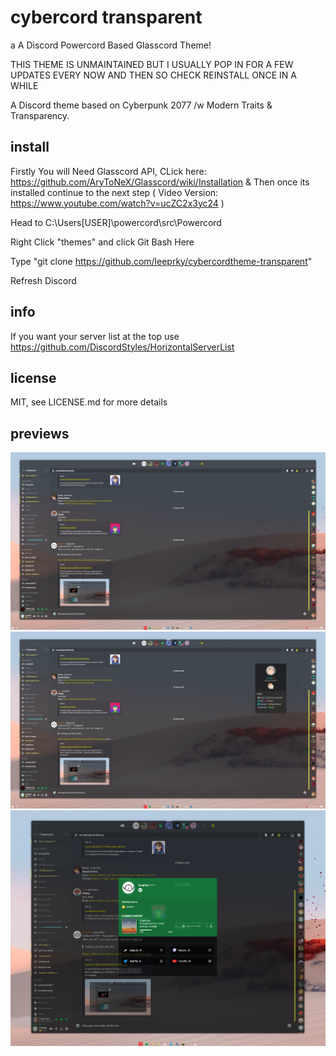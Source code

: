 # cybercord transparent
a A Discord Powercord Based Glasscord Theme!

THIS THEME IS UNMAINTAINED BUT I USUALLY POP IN FOR A FEW UPDATES EVERY NOW AND THEN SO CHECK REINSTALL ONCE IN A WHILE

A Discord theme based on Cyberpunk 2077 /w  Modern Traits & Transparency.
## install

Firstly You will Need Glasscord API, 
CLick here: https://github.com/AryToNeX/Glasscord/wiki/Installation & Then once its installed continue to the next step
( Video Version: https://www.youtube.com/watch?v=ucZC2x3yc24 )

Head to C:\Users\[USER]\powercord\src\Powercord

Right Click "themes" and click Git Bash Here

Type "git clone https://github.com/leeprky/cybercordtheme-transparent"

Refresh Discord

## info

If you want your server list at the top use https://github.com/DiscordStyles/HorizontalServerList

## license

MIT, see LICENSE.md for more details

## previews

![preview](./previews/preview1.jpg)
![preview](./previews/preview2.jpg)
![preview](./previews/preview3.png)
